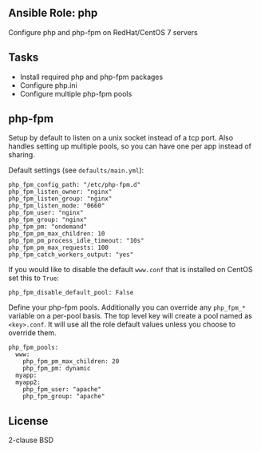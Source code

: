 ## Ansible Role: php
Configure php and php-fpm on RedHat/CentOS 7 servers

## Tasks
* Install required php and php-fpm packages
* Configure php.ini
* Configure multiple php-fpm pools

## php-fpm
Setup by default to listen on a unix socket instead of a tcp port. Also handles setting up multiple pools, so you can have one per app instead of sharing.


Default settings (see `defaults/main.yml`):

    php_fpm_config_path: "/etc/php-fpm.d"
    php_fpm_listen_owner: "nginx"
    php_fpm_listen_group: "nginx"
    php_fpm_listen_mode: "0660"
    php_fpm_user: "nginx"
    php_fpm_group: "nginx"
    php_fpm_pm: "ondemand"
    php_fpm_pm_max_children: 10
    php_fpm_pm_process_idle_timeout: "10s"
    php_fpm_pm_max_requests: 100
    php_fpm_catch_workers_output: "yes"

If you would like to disable the default `www.conf` that is installed on CentOS set this to `True`:

    php_fpm_disable_default_pool: False

Define your php-fpm pools. Additionally you can override any `php_fpm_*` variable on a per-pool basis. The top level key will create a pool named as `<key>.conf`. It will use all the role default values unless you choose to override them.

    php_fpm_pools:
      www:
        php_fpm_pm_max_children: 20
        php_fpm_pm: dynamic
      myapp:
      myapp2:
        php_fpm_user: "apache"
        php_fpm_group: "apache"

## License
2-clause BSD
